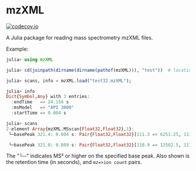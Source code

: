 # mzXML

[![codecov.io](http://codecov.io/github/timholy/mzXML.jl/coverage.svg?branch=master)](http://codecov.io/github/timholy/mzXML.jl?branch=master)

A Julia package for reading mass spectrometry mzXML files.

Example:

```julia
julia> using mzXML

julia> cd(joinpath(dirname(dirname(pathof(mzXML))), "test"))  # location of a test file

julia> scans, info = mzXML.load("test32.mzXML");

julia> info
Dict{Symbol,Any} with 3 entries:
  :endTime   => 24.156 s
  :msModel   => "API 3000"
  :startTime => 0.004 s

julia> scans
2-element Array{mzXML.MSscan{Float32,Float32},1}:
 └─basePeak 321.4: 0.004 s: Pair{Float32,Float32}[111.3 => 6251.25, 111.4 => 0.0, 166.7 => 0.0, 166.8 => 18753.75, 166.9 => 0.0, 189.1 => 0.0, 189.2 => 12502.5, 189.3 => 0.0, 191.7 => 0.0, 191.8 => 37507.5  …  421.1 => 12502.5, 421.2 => 0.0, 437.9 => 0.0, 438.0 => 6251.25, 438.1 => 0.0, 438.5 => 0.0, 438.6 => 6251.25, 438.7 => 0.0, 481.0 => 0.0, 481.1 => 18753.75]

 └─basePeak 321.0: 0.809 s: Pair{Float32,Float32}[110.9 => 12502.5, 111.0 => 0.0, 186.9 => 0.0, 187.0 => 6251.25, 187.1 => 0.0, 199.5 => 0.0, 199.6 => 12502.5, 199.7 => 18753.75, 199.8 => 50010.0, 199.9 => 6251.25  …  507.4 => 18753.75, 507.5 => 0.0, 526.4 => 0.0, 526.5 => 6251.25, 526.6 => 0.0, 545.6 => 0.0, 545.7 => 6251.25, 545.8 => 0.0, 587.5 => 0.0, 587.6 => 18753.75]
```

The "└─" indicates MS² or higher on the specified base peak. Also shown is the retention time (in seconds), and `mz=>ion count` pairs.
